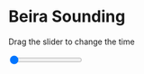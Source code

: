 <h1>Beira Sounding</h1>
<p>Drag the slider to change the time</p>

<div class="slidecontainer">
<input oninput='setImage(this)' class="slider" type="range" min="0" max="4" value="0" step="1" />
<img id='img'/>
</div>

<script>
var img = document.getElementById('img');
var img_array = ['/assets/images/skwt/skd_beira_wrfout_d01_2020-07-31_12:00:00.png',
'/assets/images/skwt/skd_beira_wrfout_d01_2020-07-31_18:00:00.png',
'/assets/images/skwt/skd_beira_wrfout_d01_2020-08-01_00:00:00.png',
'/assets/images/skwt/skd_beira_wrfout_d01_2020-08-01_06:00:00.png',];
function setImage(obj)
{
        var value = obj.value;
        img.src = img_array[value];

}
</script>
